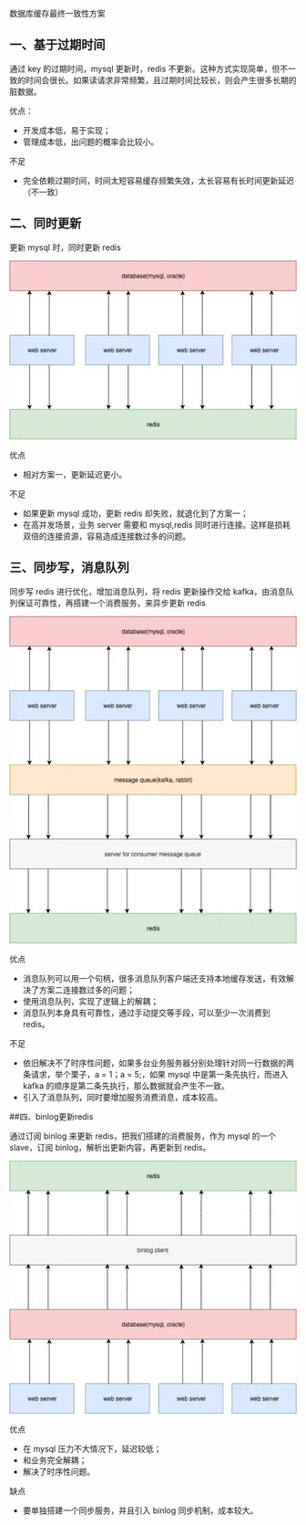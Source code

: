 数据库缓存最终一致性方案

## 一、基于过期时间

通过 key 的过期时间，mysql 更新时，redis 不更新。这种方式实现简单，但不一致的时间会很长。如果读请求非常频繁，且过期时间比较长，则会产生很多长期的脏数据。

优点：

- 开发成本低，易于实现；
- 管理成本低，出问题的概率会比较小。

不足

- 完全依赖过期时间，时间太短容易缓存频繁失效，太长容易有长时间更新延迟（不一致）

## 二、同时更新

更新 mysql 时，同时更新 redis

![redis缓存一致性2](images/redis缓存一致性2.jpg)

优点

- 相对方案一，更新延迟更小。

不足

- 如果更新 mysql 成功，更新 redis 却失败，就退化到了方案一；
- 在高并发场景，业务 server 需要和 mysql,redis 同时进行连接。这样是损耗双倍的连接资源，容易造成连接数过多的问题。

## 三、同步写，消息队列

同步写 redis 进行优化，增加消息队列，将 redis 更新操作交给 kafka，由消息队列保证可靠性，再搭建一个消费服务，来异步更新 redis

![redis缓存一致性3](images/redis缓存一致性3.jpg)

优点

- 消息队列可以用一个句柄，很多消息队列客户端还支持本地缓存发送，有效解决了方案二连接数过多的问题；
- 使用消息队列，实现了逻辑上的解耦；
- 消息队列本身具有可靠性，通过手动提交等手段，可以至少一次消费到 redis。

不足

- 依旧解决不了时序性问题，如果多台业务服务器分别处理针对同一行数据的两条请求，举个栗子，a = 1；a = 5;，如果 mysql 中是第一条先执行，而进入 kafka 的顺序是第二条先执行，那么数据就会产生不一致。
- 引入了消息队列，同时要增加服务消费消息，成本较高。

##四、binlog更新redis

通过订阅 binlog 来更新 redis，把我们搭建的消费服务，作为 mysql 的一个 slave，订阅 binlog，解析出更新内容，再更新到 redis。

![redis缓存一致性](images/redis缓存一致性.jpg)

优点

- 在 mysql 压力不大情况下，延迟较低；
- 和业务完全解耦；
- 解决了时序性问题。

缺点

- 要单独搭建一个同步服务，并且引入 binlog 同步机制，成本较大。





